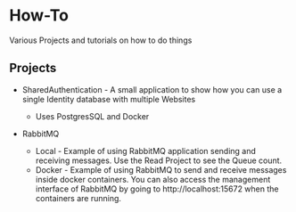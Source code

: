 # How-To
Various Projects and tutorials on how to do things


## Projects

* SharedAuthentication - A small application to show how you can use a single Identity database with multiple Websites
  * Uses PostgresSQL and Docker
  
* RabbitMQ
    * Local - Example of using RabbitMQ application sending and receiving messages. Use the Read Project to see the Queue count.
    * Docker - Example of using RabbitMQ to send and receive messages inside docker containers. You can also access the management interface of RabbitMQ by going to http://localhost:15672 when the containers are running.